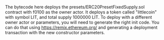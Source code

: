 The bytecode here deploys the presets/ERC20PresetFixedSupply.sol contract with f0100 as the owner actor.
It deploys a token called "littlecoin" with symbol LIT, and total supply 1000000 LIT.
To deploy with a different owner actor or parameters, you will need to generate the right init code.
You can do that using https://remix.ethereum.org/ and generating a deployment transaction with the new
constructor parameters.
